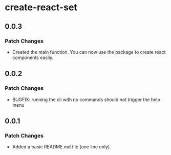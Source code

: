 # create-react-set

## 0.0.3

### Patch Changes

- Created the main function. You can now use the package to create react components easily.

## 0.0.2

### Patch Changes

- BUGFIX: running the cli with no commands should not trigger the help menu

## 0.0.1

### Patch Changes

- Added a basic README.md file (one line only).
